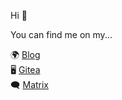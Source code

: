 Hi 👋

You can find me on my...

🌍 [Blog](https://akyoto.dev)  
🖥️ [Gitea](https://git.akyoto.dev/explore/repos)  
🗨️ [Matrix](https://matrix.to/#/#community:akyoto.dev)
